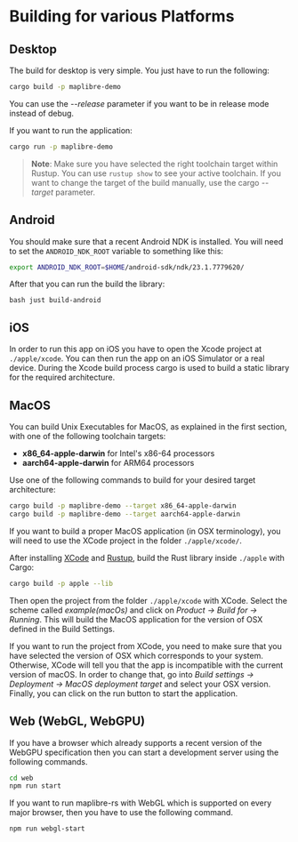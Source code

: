 # Building for various Platforms

## Desktop

The build for desktop is very simple. You just have to run the following:

```bash
cargo build -p maplibre-demo
```

You can use the *--release* parameter if you want to be in release mode instead of debug.

If you want to run the application:

```bash
cargo run -p maplibre-demo
```

> __Note__: Make sure you have selected the right toolchain target within Rustup. You can use `rustup show` to see your
> active toolchain. If you want to change the target of the build manually, use the cargo *--target* parameter.


## Android

You should make sure that a recent Android NDK is installed. You will need to set the `ANDROID_NDK_ROOT` variable
to something like this:

```bash
export ANDROID_NDK_ROOT=$HOME/android-sdk/ndk/23.1.7779620/
```

After that you can run the build the library:

``bash
just build-android
``

## iOS

In order to run this app on iOS you have to open the Xcode project at `./apple/xcode`.
You can then run the app on an iOS Simulator or a real device. During the Xcode build process cargo is used to build
a static library for the required architecture.

## MacOS

You can build Unix Executables for MacOS, as explained in the first section, with one of the following toolchain targets:

* **x86_64-apple-darwin** for Intel's x86-64 processors
* **aarch64-apple-darwin** for ARM64 processors

Use one of the following commands to build for your desired target architecture:

```bash
cargo build -p maplibre-demo --target x86_64-apple-darwin
cargo build -p maplibre-demo --target aarch64-apple-darwin
```

If you want to build a proper MacOS application (in OSX terminology), you will need to use the XCode project
in the folder `./apple/xcode/`.

After installing [XCode](https://apps.apple.com/us/app/xcode/id497799835?ls=1&mt=12) and [Rustup](https://rustup.rs/),
build the Rust library inside `./apple` with Cargo:

```bash
cargo build -p apple --lib
```

Then open the project from the folder `./apple/xcode` with XCode. Select the scheme called *example(macOs)* and
click on *Product -> Build for -> Running*. This will build the MacOS application for the version of OSX defined
in the Build Settings.

If you want to run the project from XCode, you need to make sure that you have selected the version of OSX which
corresponds to your system. Otherwise, XCode will tell you that the app is incompatible with the current version of macOS.
In order to change that, go into *Build settings -> Deployment -> MacOS deployment target* and select your OSX version.
Finally, you can click on the run button to start the application.

## Web (WebGL, WebGPU)

If you have a browser which already supports a recent version of the WebGPU specification then you can start a
development server using the following commands.

```bash
cd web
npm run start
```

If you want to run maplibre-rs with WebGL which is supported on every major browser, then you have to use the following
command.

```bash
npm run webgl-start
```